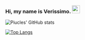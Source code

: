 ### Hi, my name is Verissimo. <img src="https://media.giphy.com/media/hvRJCLFzcasrR4ia7z/giphy.gif" width="25px"></a>


![Piucles' GitHub stats](https://github-readme-stats.vercel.app/api?username=Piucles&show_icons=true&theme=synthwave&count_private=true&count_private=true)

[![Top Langs](https://github-readme-stats.vercel.app/api/top-langs/?username=Piucles&theme=synthwave)](https://github.com/anuraghazra/github-readme-stats)
